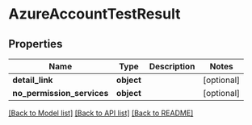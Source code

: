 # AzureAccountTestResult

## Properties
Name | Type | Description | Notes
------------ | ------------- | ------------- | -------------
**detail_link** | **object** |  | [optional] 
**no_permission_services** | **object** |  | [optional] 

[[Back to Model list]](../README.md#documentation-for-models) [[Back to API list]](../README.md#documentation-for-api-endpoints) [[Back to README]](../README.md)


